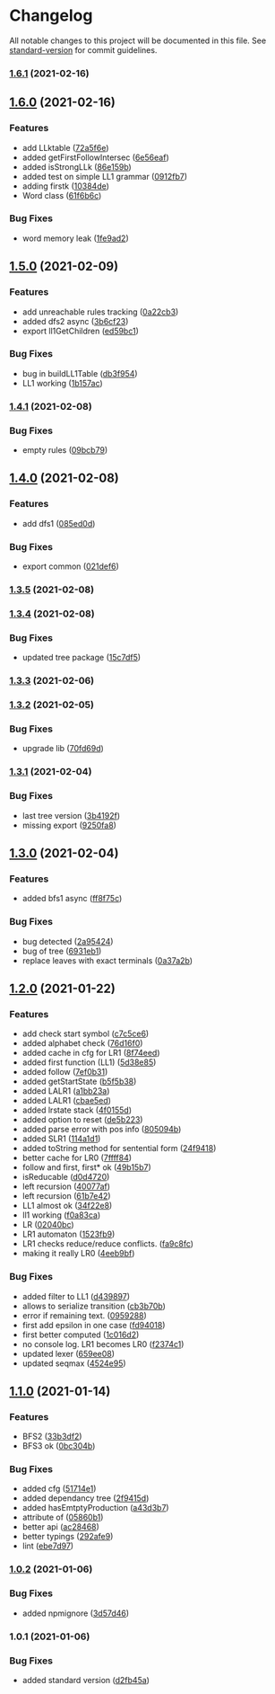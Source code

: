 # Changelog

All notable changes to this project will be documented in this file. See [standard-version](https://github.com/conventional-changelog/standard-version) for commit guidelines.

### [1.6.1](https://github.com/jlguenego/syntax-analysis/compare/v1.6.0...v1.6.1) (2021-02-16)

## [1.6.0](https://github.com/jlguenego/syntax-analysis/compare/v1.5.0...v1.6.0) (2021-02-16)


### Features

* add LLktable ([72a5f6e](https://github.com/jlguenego/syntax-analysis/commit/72a5f6eff325ca57d5891655983d9b96d48ee2e7))
* added getFirstFollowIntersec ([6e56eaf](https://github.com/jlguenego/syntax-analysis/commit/6e56eafa817e923725af7c384b03a020cc2af2cf))
* added isStrongLLk ([86e159b](https://github.com/jlguenego/syntax-analysis/commit/86e159b41fa4153ee5435318e7aafcb9ee8a1b01))
* added test on simple LL1 grammar ([0912fb7](https://github.com/jlguenego/syntax-analysis/commit/0912fb7de83fa21c4141e3cb26befd32a95f3cd3))
* adding firstk ([10384de](https://github.com/jlguenego/syntax-analysis/commit/10384de67809f208ab0acaabffcc516cb38d3274))
* Word class ([61f6b6c](https://github.com/jlguenego/syntax-analysis/commit/61f6b6c723ab3186bd64c277f5ffcd1b48e08666))


### Bug Fixes

* word memory leak ([1fe9ad2](https://github.com/jlguenego/syntax-analysis/commit/1fe9ad26b65ca09d0e521b5a7d2d1f0435157065))

## [1.5.0](https://github.com/jlguenego/syntax-analysis/compare/v1.4.1...v1.5.0) (2021-02-09)


### Features

* add unreachable rules tracking ([0a22cb3](https://github.com/jlguenego/syntax-analysis/commit/0a22cb38d9bacf381c92a60749ff3e6347e65f09))
* added dfs2 async ([3b6cf23](https://github.com/jlguenego/syntax-analysis/commit/3b6cf2360215c5c6f5ed288b183298e3232c9f96))
* export ll1GetChildren ([ed59bc1](https://github.com/jlguenego/syntax-analysis/commit/ed59bc1e7a770b088c4b4481ece5aae215fa37c8))


### Bug Fixes

* bug in buildLL1Table ([db3f954](https://github.com/jlguenego/syntax-analysis/commit/db3f95463fba5b67a6d40bb199a66c3125789a0e))
* LL1 working ([1b157ac](https://github.com/jlguenego/syntax-analysis/commit/1b157ac640f9217821f52f36d73541b5159811f7))

### [1.4.1](https://github.com/jlguenego/syntax-analysis/compare/v1.4.0...v1.4.1) (2021-02-08)


### Bug Fixes

* empty rules ([09bcb79](https://github.com/jlguenego/syntax-analysis/commit/09bcb79fb38d93d82a780e9160ca60abaa4138d1))

## [1.4.0](https://github.com/jlguenego/syntax-analysis/compare/v1.3.5...v1.4.0) (2021-02-08)


### Features

* add dfs1 ([085ed0d](https://github.com/jlguenego/syntax-analysis/commit/085ed0d01da3e8663d84d00453f2070cf376ccfd))


### Bug Fixes

* export common ([021def6](https://github.com/jlguenego/syntax-analysis/commit/021def6f37a58365169478d16d3ed752c527643f))

### [1.3.5](https://github.com/jlguenego/syntax-analysis/compare/v1.3.4...v1.3.5) (2021-02-08)

### [1.3.4](https://github.com/jlguenego/syntax-analysis/compare/v1.3.3...v1.3.4) (2021-02-08)


### Bug Fixes

* updated tree package ([15c7df5](https://github.com/jlguenego/syntax-analysis/commit/15c7df558ea44e372b4619f3654c386cf2042372))

### [1.3.3](https://github.com/jlguenego/syntax-analysis/compare/v1.3.2...v1.3.3) (2021-02-06)

### [1.3.2](https://github.com/jlguenego/syntax-analysis/compare/v1.3.1...v1.3.2) (2021-02-05)


### Bug Fixes

* upgrade lib ([70fd69d](https://github.com/jlguenego/syntax-analysis/commit/70fd69df181a0482c61f021b55a85d27a2de42bd))

### [1.3.1](https://github.com/jlguenego/syntax-analysis/compare/v1.3.0...v1.3.1) (2021-02-04)


### Bug Fixes

* last tree version ([3b4192f](https://github.com/jlguenego/syntax-analysis/commit/3b4192f40d98844f97ae1b39ca6149a029b8d5fa))
* missing export ([9250fa8](https://github.com/jlguenego/syntax-analysis/commit/9250fa8c99407a566c380683b2c4bb6e1d1c7637))

## [1.3.0](https://github.com/jlguenego/syntax-analysis/compare/v1.2.0...v1.3.0) (2021-02-04)


### Features

* added bfs1 async ([ff8f75c](https://github.com/jlguenego/syntax-analysis/commit/ff8f75ca167673ec123b36999b12c37f3f890208))


### Bug Fixes

* bug detected ([2a95424](https://github.com/jlguenego/syntax-analysis/commit/2a954245ebd50d0afea75315086fd65c79b1f1aa))
* bug of tree ([6931eb1](https://github.com/jlguenego/syntax-analysis/commit/6931eb1872b78542835e65152024b4730a9d800f))
* replace leaves with exact terminals ([0a37a2b](https://github.com/jlguenego/syntax-analysis/commit/0a37a2b929f560908e5e4acf922dc7d047daadd7))

## [1.2.0](https://github.com/jlguenego/syntax-analysis/compare/v1.1.0...v1.2.0) (2021-01-22)


### Features

* add check start symbol ([c7c5ce6](https://github.com/jlguenego/syntax-analysis/commit/c7c5ce67cc2f484ffa38ba46bfb1643b7886485b))
* added alphabet check ([76d16f0](https://github.com/jlguenego/syntax-analysis/commit/76d16f0ceb127af9f256305f1a886d50eb1c0c57))
* added cache in cfg for LR1 ([8f74eed](https://github.com/jlguenego/syntax-analysis/commit/8f74eed338348c4edeb2e72a8236a9d23ce0f4ad))
* added first function (LL1) ([5d38e85](https://github.com/jlguenego/syntax-analysis/commit/5d38e851506225db18b377235e68396585cdf6f5))
* added follow ([7ef0b31](https://github.com/jlguenego/syntax-analysis/commit/7ef0b311832ae39e398b4d290ac7f6c61d78075c))
* added getStartState ([b5f5b38](https://github.com/jlguenego/syntax-analysis/commit/b5f5b389af4654354fcff2fa2c5d1298d9d29ea6))
* added LALR1 ([a1bb23a](https://github.com/jlguenego/syntax-analysis/commit/a1bb23ae921b7ac6bd1b8c93798ff163f2ba8fd4))
* added LALR1 ([cbae5ed](https://github.com/jlguenego/syntax-analysis/commit/cbae5edf48f13016bf0bae060110d0d2536b479b))
* added lrstate stack ([4f0155d](https://github.com/jlguenego/syntax-analysis/commit/4f0155dd84e16dbd1affe00f1739566370b4cee8))
* added option to reset ([de5b223](https://github.com/jlguenego/syntax-analysis/commit/de5b22373d70287b288f619bc6d0b98951c8734b))
* added parse error with pos info ([805094b](https://github.com/jlguenego/syntax-analysis/commit/805094bb9c4b40d7a199396efb42197150d2e3fe))
* added SLR1 ([114a1d1](https://github.com/jlguenego/syntax-analysis/commit/114a1d1a83c3d6c754736fd4b27c25f803a7fbb0))
* added toString method for sentential form ([24f9418](https://github.com/jlguenego/syntax-analysis/commit/24f9418ffcd0190f0f4722ea1fcacdd9f55a01dc))
* better cache for LR0 ([7ffff84](https://github.com/jlguenego/syntax-analysis/commit/7ffff84449acfd99c67a23f336cf85cedb1fb1c3))
* follow and first, first* ok ([49b15b7](https://github.com/jlguenego/syntax-analysis/commit/49b15b7585279a4cb3365a8ecabcde3f389873fd))
* isReducable ([d0d4720](https://github.com/jlguenego/syntax-analysis/commit/d0d47202819512b3c9bd0e739d6e4e861ad790ab))
* left recursion ([40077af](https://github.com/jlguenego/syntax-analysis/commit/40077afa68c69a0d92215473f4b1c399b8a8d12b))
* left recursion ([61b7e42](https://github.com/jlguenego/syntax-analysis/commit/61b7e42d851bf598c726e7f157c7ba94174e1b7c))
* LL1 almost ok ([34f22e8](https://github.com/jlguenego/syntax-analysis/commit/34f22e859b45e02e7c81c4d62d29c25b29c233bf))
* ll1 working ([f0a83ca](https://github.com/jlguenego/syntax-analysis/commit/f0a83cac45a173690154837de2d0d666af279608))
* LR ([02040bc](https://github.com/jlguenego/syntax-analysis/commit/02040bc3f282259ce775e323a66d1f53216a78db))
* LR1 automaton ([1523fb9](https://github.com/jlguenego/syntax-analysis/commit/1523fb9af6c472c443580b0b0967266f2ec10ed2))
* LR1 checks reduce/reduce conflicts. ([fa9c8fc](https://github.com/jlguenego/syntax-analysis/commit/fa9c8fc73a6d1b23ce8a5ba5796d784e4a393758))
* making it really LR0 ([4eeb9bf](https://github.com/jlguenego/syntax-analysis/commit/4eeb9bf4bf00e11b8b60dec6de959b104681a267))


### Bug Fixes

* added filter to LL1 ([d439897](https://github.com/jlguenego/syntax-analysis/commit/d43989742370153009cd733d249845b476aece51))
* allows to serialize transition ([cb3b70b](https://github.com/jlguenego/syntax-analysis/commit/cb3b70b6b115d89503712912007a66e327fce13f))
* error if remaining text. ([0959288](https://github.com/jlguenego/syntax-analysis/commit/095928833298f479506cc14afbe3ffba2a745cc7))
* first add epsilon in one case ([fd94018](https://github.com/jlguenego/syntax-analysis/commit/fd940180e38aab853718cef07c08610025e2d87a))
* first better computed ([1c016d2](https://github.com/jlguenego/syntax-analysis/commit/1c016d202158f0c7b36a95cac2568cb81455a8f7))
* no console log. LR1 becomes LR0 ([f2374c1](https://github.com/jlguenego/syntax-analysis/commit/f2374c1a538a2e16357fcf97d07796c517a39cab))
* updated lexer ([659ee08](https://github.com/jlguenego/syntax-analysis/commit/659ee08ab9f8ee2f56f1f8df88691dbf84ebddbf))
* updated seqmax ([4524e95](https://github.com/jlguenego/syntax-analysis/commit/4524e95a75821903192a3f3733c0cb3b932e0d29))

## [1.1.0](https://github.com/jlguenego/syntax-analysis/compare/v1.0.2...v1.1.0) (2021-01-14)


### Features

* BFS2 ([33b3df2](https://github.com/jlguenego/syntax-analysis/commit/33b3df2e4c1ccb415e1996ad1a1cbc283cb2c246))
* BFS3 ok ([0bc304b](https://github.com/jlguenego/syntax-analysis/commit/0bc304b3d88e2637881c22d985057d34eb585ee6))


### Bug Fixes

* added cfg ([51714e1](https://github.com/jlguenego/syntax-analysis/commit/51714e1aed81a57500175f6a23fb482719ee88ec))
* added dependancy tree ([2f9415d](https://github.com/jlguenego/syntax-analysis/commit/2f9415d7e156fb53f226e505e7986f9789a1327c))
* added hasEmtptyProduction ([a43d3b7](https://github.com/jlguenego/syntax-analysis/commit/a43d3b712575742e9d602de0ad338e4e1786c2f2))
* attribute of ([05860b1](https://github.com/jlguenego/syntax-analysis/commit/05860b1d938de44389d44a3661014a2d93dd95f4))
* better api ([ac28468](https://github.com/jlguenego/syntax-analysis/commit/ac28468532c99e074a54e4a699f6c6c46d8087f8))
* better typings ([292afe9](https://github.com/jlguenego/syntax-analysis/commit/292afe905e5fc0edc2f710236eb3733be8ce6c54))
* lint ([ebe7d97](https://github.com/jlguenego/syntax-analysis/commit/ebe7d97472e1d2a934aa1641a98dd8ebbfb58fdd))

### [1.0.2](https://github.com/jlguenego/syntax-analysis/compare/v1.0.1...v1.0.2) (2021-01-06)


### Bug Fixes

* added npmignore ([3d57d46](https://github.com/jlguenego/syntax-analysis/commit/3d57d465961e92be632a0398910b7135d70fe6c1))

### 1.0.1 (2021-01-06)


### Bug Fixes

* added standard version ([d2fb45a](https://github.com/jlguenego/syntax-analysis/commit/d2fb45abd0313b5c9ee5f7f94a15ccc990f5d191))
